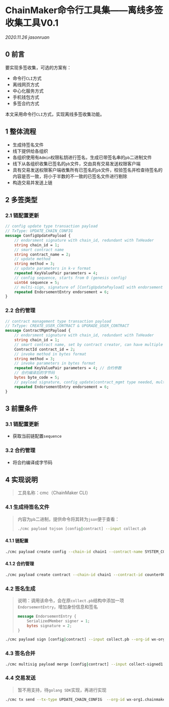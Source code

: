 # ChainMaker命令行工具集——离线多签收集工具V0.1

*2020.11.26 jasonruan*

## 0 前言

要实现多签收集，可选的方案有：

- 命令行`CLI`方式
- 离线网页方式
- 中心化服务方式
- 手机钱包方式
- 多签合约方式

本文采用命令行`CLI`方式，实现离线多签收集功能。

## 1 整体流程

- 生成待签名文件
- 线下提供给各组织
- 各组织使用有`Admin`权限私钥进行签名，生成已带签名串的`pb`二进制文件
- 线下从各组织收集已签名的`pb`文件，交由具有交易发送权限客户端
- 具有交易发送权限客户端收集所有已签名的`pb`文件，校验签名并检查待签名的内容是否一致，将小于半数的不一致的已签名文件进行剔除
- 构造交易并发送上链

## 2 多签类型

### 2.1 链配置更新

```protobuf
// config update type transaction payload
// TxType: UPDATE_CHAIN_CONFIG
message ConfigUpdatePayload {
    // endorsment signature with chain_id, redundant with TxHeader
    string chain_id = 1;
    // smart contract name
    string contract_name = 2;
    // update method
    string method = 3;
    // update parameters in k-v format
    repeated KeyValuePair parameters = 4;
    // config sequence, starts from 0 (genesis config)
    uint64 sequence = 5;
    // multi-sign, signature of [ConfigUpdatePayload] with endorsement = nil
    repeated EndorsementEntry endorsement = 6;
}
```

### 2.2 合约管理

```protobuf
// contract management type transaction payload
// TxType: CREATE_USER_CONTRACT & UPGRADE_USER_CONTRACT
message ContractMgmtPayload {
    // endorsment signature with chain_id, redundant with TxHeader
    string chain_id = 1;
    // smart contract name, set by contract creator, can have multiple versions
    ContractId contract_id = 2;
    // invoke method in bytes format
    string method = 3;
    // invoke parameters in bytes format
    repeated KeyValuePair parameters = 4; // 合约参数
    // 合约编译后的字节码
    bytes byte_code = 5;
    // payload signature, config_update|contract_mgmt type needed, multi-sign
    repeated EndorsementEntry endorsement = 6;
}
```

## 3 前置条件

### 3.1 链配置更新

- 获取当前链配置`sequence`

### 3.2 合约管理

- 将合约编译成字节码

## 4 实现说明

> 工具名称：cmc（ChainMaker CLI）

### 4.1 生成待签名文件

> 内容为`pb`二进制，提供命令将其转为`json`便于查看：
>
> ```bash
> ./cmc payload tojson [config|contract] --input collect.pb
> ```

#### 4.1.1 链配置

```bash
./cmc payload create config --chain-id chain1 --contract-name SYSTEM_CONTRACT_CHAIN_CONFIG --method CORE_UPDATE --kv-pair tx_scheduler_timeout:15;tx_scheduler_validate_timeout:20 --sequence 8 --output collect.pb
```

#### 4.1.2 合约管理

```bash
./cmc payload create contract --chain-id chain1 --contract-id counter001;1.0.0;WASMER_RUST --method init  --byte-code-path ./fact.wasm --output collect.pb
```

### 4.2 签名生成

> 说明：调用该命令，会在原`collect.pb`结构中添加一项`EndorsementEntry`，增加身份信息和签名
>
> ```protobuf
> message EndorsementEntry {
>     SerializedMember signer = 1;
>     bytes signature = 2;
> }
> ```

```bash
./cmc payload sign [config|contract] --input collect.pb --org-id wx-org1.chainmaker.org --admin-key-path ./admin1.sign.key --admin-crt-path ./admin1.sign.crt --output collect-signed.pb
```

### 4.3 签名合并

```bash
./cmc multisig payload merge [config|contract] --input collect-signed1.pb;collect-signed2.pb;collect-signed3.pb;collect-signed4.pb --output collect-signed-all.pb
```

### 4.4 交易发送

> 暂不用支持，待`golang SDK`实现，再进行实现

```bash
./cmc tx send --tx-type UPDATE_CHAIN_CONFIG  --org-id wx-org1.chainmaker.org --user-key-path ./client1.sign.key --user-crt-path ./client1.sign.crt --payload ./collect-signed-all.pb --node-addr https://127.0.0.1:12301
```

